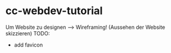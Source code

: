 # cc-webdev-tutorial

Um Website zu designen --> Wireframing! (Aussehen der Website skizzieren)
TODO:
- add favicon
